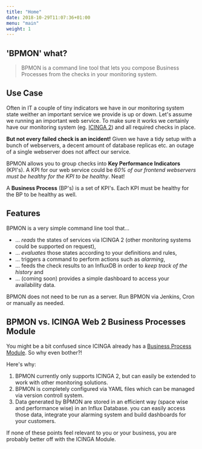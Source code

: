 ```yaml
---
title: "Home"
date: 2018-10-29T11:07:36+01:00
menu: "main"
weight: 1
---
```


## 'BPMON' what?

> BPMON is a command line tool that lets you compose Business Processes from the checks
in your monitoring system.

## Use Case

Often in IT a couple of tiny indicators we have in our monitoring system state weither an important 
service we provide is up or down. Let's assume we running an important web service. To make sure it
works we certainly have our monitoring system (eg. [ICINGA 2](https://icinga.com/products/icinga-2/))
and all required checks in place.

__But not every failed check is an incident!__ Given we have a tidy setup with a bunch of webservers,
a decent amount of database replicas etc. an outage of a single webserver does not affect our service.

BPMON allows you to group checks into __Key Performance Indicators__ (KPI's). A KPI for our web service
could be *60% of our frontend webservers must be healthy for the KPI to be healthy*. Neat!

A __Business Process__ (BP's) is a set of KPI's. Each KPI must be healthy for the BP to be healthy as well. 

## Features

BPMON is a very simple command line tool that...

* ... *reads* the states of services via ICINGA 2 (other monitoring systems could be supported on request),
* ... *evaluates* those states according to your definitions and rules, 
* ... triggers a command to perform actions such as *alarming*,
* ... feeds the check results to an InfluxDB in order to *keep track of the history* and
* ... (coming soon) provides a simple dashboard to access your availability data.

BPMON does not need to be run as a server. Run BPMON via Jenkins, Cron or
manually as needed.

## BPMON vs. ICINGA Web 2 Business Processes Module

You might be a bit confused since ICINGA already has a [Business Process Module](https://github.com/Icinga/icingaweb2-module-businessprocess).
So why even bother?!

Here's why:

1. BPMON currently only supports ICINGA 2, but can easily be extended to work with other monitoring solutions.
2. BPMON is completely configured via YAML files which can be managed via version controll system.
3. Data generated by BPMON are stored in an efficient way (space wise and performance wise) in an Influx Database.
   you can easily access those data, integrate your alarming system and build dashboards for your customers.

If none of these points feel relevant to you or your business, you are probably better off with the ICINGA Module.
